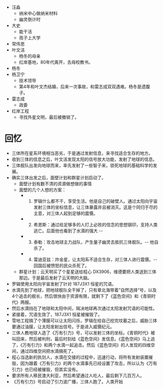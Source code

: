 - 汪淼
	- 纳米中心做纳米材料
	- 幽灵倒计时
- 大史
	- 能干活
	- 孩子上大学
- 常伟思
- 叶文洁
	- 杨冬的母亲
	- 红岸基地，80年代离开，去母校教书。
- 杨冬
- 杨卫宁
	- 技术领导
	- 第4年和叶文杰结婚，后来一次事故，和雷志成双双遇难。杨冬是遗腹子。
- 雷志成
	- 政委
- 红岸工程
	- 寻找外星文明，最后被撤销了。

# 回忆
- 三体所在星系环境相当恶劣，于是通过发射信息，来寻找适合生存的地方。
- 收到三体的信息之后，叶文洁发现太阳的信号放大功能，发射了地球的信息。
- 三体舰队出发向地球而来，率先发射了一些智子来，锁死地球的基础科学的发展。
- 确实三体出发之后，面壁计划和群星计划启动了。
	- 面壁计划有数不清的资源做想做的事情
	- 面壁的几个人想的方案：
		- 1. 罗辑什么都不干，享受生活。他是自己的破壁人。通过太阳向宇宙发射三体的坐标信息，让三体暴露并且被消灭。这是个同归于尽的主意，对三体人起到足够的震慑。
		- 2. 希恩斯：通过给足够多的人打上必败的信念的思想钢印，支持人类逃亡。后面他也看到了水滴的强大 -- 
		- 3. 泰勒：攻击地球主力战队，产生量子幽灵去抵抗三体舰队。-- 他自杀了。
		- 4. 雷迪亚兹：炸金星，让太阳系不适合生存，对三体人进行震慑。-- 回国后被愤怒的民众杀死了。
	- 群星计划：云天明买了个星星送给程心 DX3906，维德要把人类送到三体那边。于是最后发射了云天明的大脑。
- 罗辑使用太阳向宇宙发射了针对 187J3X1 恒星的咒语。
- 水滴先到了地球，把地球舰队全干掉了，只有章北海带着”自然选择“号，以及4个追击的舰长，然后很快由于资源有限，就剩下了《蓝色空间》和《青铜时代》两艘。
- 然后水滴挡在了地球和太阳中间，隔决地球再次通过太阳发射咒语的可能性。
- 紧接着，咒语生效了，187J3X1 恒星被摧毁了。
- 雪地工程搞了个薄膜可以让太阳闪烁，罗辑在给自己挖完坟墓之后，威胁三体要通过油膜，让太阳发射出信号。于是进入威慑纪元。
- 三体人教地球人造了《万有引力》号，可以发射三体的坐标。《青铜时代》被叫回来，然后被判刑，最后时刻给《蓝色空间》发信息。《蓝色空间》马上逃了，《万有引力》和两个水滴一起追击。然后《蓝色空间》的人发现的四维空间，通过四维空间把水滴搞死了。
- 程心当选新的执剑人，水滴在交接的过程中，迅速行动，将所有发射装置摧毁，因为跟着《万有引力》的两个水滴事先已经设置了攻击，所以认为《万有引力》也已经被摧毁，但其实没有。
- 要求所有人移民澳大利亚，然后希望通过人吃人，最后剩下几百万人。
- 《万有引力》号启动了引力波广播，三体人跑了。人类开始